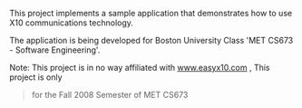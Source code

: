 This project implements a sample application that demonstrates how to use X10 communications technology.

The application is being developed for Boston University Class 'MET CS673 - Software Engineering'.

Note:  This project is in no way affiliated with www.easyx10.com , This project is only
> for the Fall 2008 Semester of MET CS673